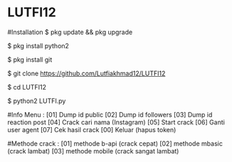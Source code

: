 # LUTFI12
#Installation
$ pkg update && pkg upgrade

$ pkg install python2

$ pkg install git

$ git clone https://github.com/Lutfiakhmad12/LUTFI12

$ cd LUTFI12

$ python2 LUTFI.py

#Info Menu :
[01] Dump id public
[02] Dump id followers
[03] Dump id reaction post
[04] Crack cari nama (Instagram)
[05] Start crack
[06] Ganti user agent
[07] Cek hasil crack
[00] Keluar (hapus token)

#Methode crack :
[01] methode b-api (crack cepat)
[02] methode mbasic (crack lambat)
[03] methode mobile (crack sangat lambat)


